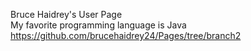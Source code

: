 Bruce Haidrey's User Page  
My favorite programming language is Java  
https://github.com/brucehaidrey24/Pages/tree/branch2